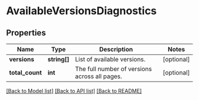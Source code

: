 # AvailableVersionsDiagnostics

## Properties
Name | Type | Description | Notes
------------ | ------------- | ------------- | -------------
**versions** | **string[]** | List of available versions. | [optional] 
**total_count** | **int** | The full number of versions across all pages. | [optional] 

[[Back to Model list]](../README.md#documentation-for-models) [[Back to API list]](../README.md#documentation-for-api-endpoints) [[Back to README]](../README.md)



